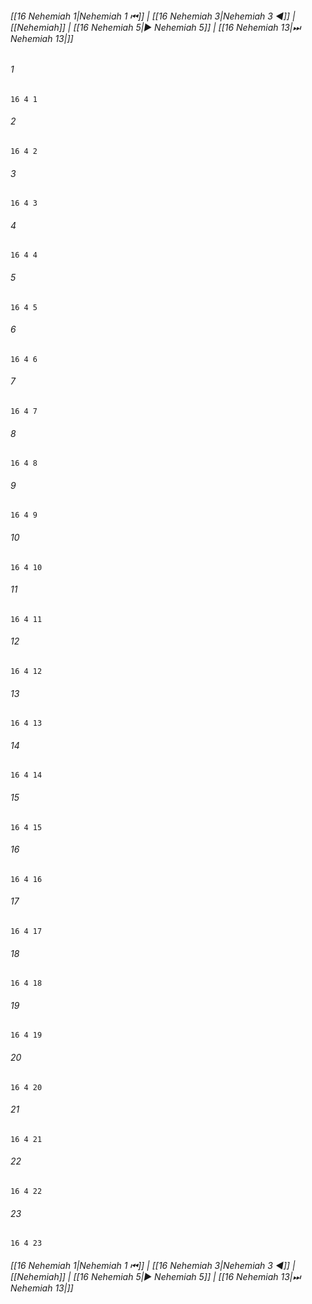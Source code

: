 
###### [[16 Nehemiah 1|Nehemiah 1 ⏮]] | [[16 Nehemiah 3|Nehemiah 3 ◀]] | [[Nehemiah]] | [[16 Nehemiah 5|▶ Nehemiah 5]] | [[16 Nehemiah 13|⏭ Nehemiah 13|]]

###### 1
``` verse
16 4 1 
```
###### 2
``` verse
16 4 2 
```
###### 3
``` verse
16 4 3 
```
###### 4
``` verse
16 4 4 
```
###### 5
``` verse
16 4 5 
```
###### 6
``` verse
16 4 6 
```
###### 7
``` verse
16 4 7 
```
###### 8
``` verse
16 4 8 
```
###### 9
``` verse
16 4 9 
```
###### 10
``` verse
16 4 10 
```
###### 11
``` verse
16 4 11 
```
###### 12
``` verse
16 4 12 
```
###### 13
``` verse
16 4 13 
```
###### 14
``` verse
16 4 14 
```
###### 15
``` verse
16 4 15 
```
###### 16
``` verse
16 4 16 
```
###### 17
``` verse
16 4 17 
```
###### 18
``` verse
16 4 18 
```
###### 19
``` verse
16 4 19 
```
###### 20
``` verse
16 4 20 
```
###### 21
``` verse
16 4 21 
```
###### 22
``` verse
16 4 22 
```
###### 23
``` verse
16 4 23 
```

###### [[16 Nehemiah 1|Nehemiah 1 ⏮]] | [[16 Nehemiah 3|Nehemiah 3 ◀]] | [[Nehemiah]] | [[16 Nehemiah 5|▶ Nehemiah 5]] | [[16 Nehemiah 13|⏭ Nehemiah 13|]]

